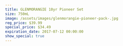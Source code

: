 ```yaml
---
title: GLENMORANGIE 10yr Pioneer Set
size: 750mL
image: /assets/images/glenmorangie-pioneer-pack-.jpg
reg_price: $39.99
special_price: $34.49
expiration_date: 2017-07-12 00:00:00
show_special: true
---
```




